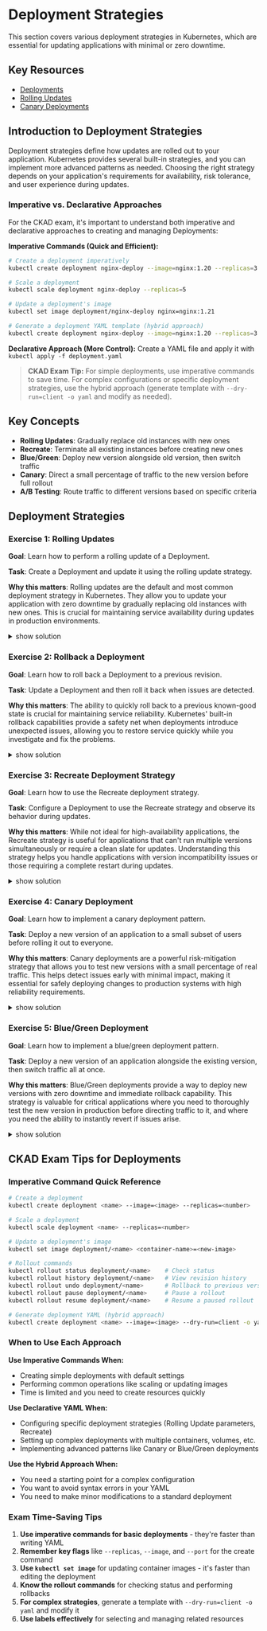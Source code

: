 # Deployment Strategies

This section covers various deployment strategies in Kubernetes, which are essential for updating applications with minimal or zero downtime.

## Key Resources

- [Deployments](https://kubernetes.io/docs/concepts/workloads/controllers/deployment/)
- [Rolling Updates](https://kubernetes.io/docs/tutorials/kubernetes-basics/update/update-intro/)
- [Canary Deployments](https://kubernetes.io/docs/concepts/cluster-administration/manage-deployment/#canary-deployments)

## Introduction to Deployment Strategies

Deployment strategies define how updates are rolled out to your application. Kubernetes provides several built-in strategies, and you can implement more advanced patterns as needed. Choosing the right strategy depends on your application's requirements for availability, risk tolerance, and user experience during updates.

### Imperative vs. Declarative Approaches

For the CKAD exam, it's important to understand both imperative and declarative approaches to creating and managing Deployments:

**Imperative Commands (Quick and Efficient):**
```bash
# Create a deployment imperatively
kubectl create deployment nginx-deploy --image=nginx:1.20 --replicas=3

# Scale a deployment
kubectl scale deployment nginx-deploy --replicas=5

# Update a deployment's image
kubectl set image deployment/nginx-deploy nginx=nginx:1.21

# Generate a deployment YAML template (hybrid approach)
kubectl create deployment nginx-deploy --image=nginx:1.20 --replicas=3 --dry-run=client -o yaml > deployment.yaml
```

**Declarative Approach (More Control):**
Create a YAML file and apply it with `kubectl apply -f deployment.yaml`

> **CKAD Exam Tip:** For simple deployments, use imperative commands to save time. For complex configurations or specific deployment strategies, use the hybrid approach (generate template with `--dry-run=client -o yaml` and modify as needed).

## Key Concepts

- **Rolling Updates**: Gradually replace old instances with new ones
- **Recreate**: Terminate all existing instances before creating new ones
- **Blue/Green**: Deploy new version alongside old version, then switch traffic
- **Canary**: Direct a small percentage of traffic to the new version before full rollout
- **A/B Testing**: Route traffic to different versions based on specific criteria

## Deployment Strategies

### Exercise 1: Rolling Updates

**Goal**: Learn how to perform a rolling update of a Deployment.

**Task**: Create a Deployment and update it using the rolling update strategy.

**Why this matters**: Rolling updates are the default and most common deployment strategy in Kubernetes. They allow you to update your application with zero downtime by gradually replacing old instances with new ones. This is crucial for maintaining service availability during updates in production environments.

<details><summary>show solution</summary>
<p>

**Step 1: Create a Deployment manifest file**

Create a file named `app-deployment.yaml` with the following content:

```yaml
apiVersion: apps/v1
kind: Deployment
metadata:
  name: web-app
  labels:
    app: web-app
spec:
  replicas: 4
  selector:
    matchLabels:
      app: web-app
  strategy:
    type: RollingUpdate
    rollingUpdate:
      maxSurge: 1
      maxUnavailable: 1
  template:
    metadata:
      labels:
        app: web-app
    spec:
      containers:
      - name: nginx
        image: nginx:1.20
        ports:
        - containerPort: 80
```

**Step 2: Create the Deployment**

Option 1: Using declarative approach (with the YAML file):
```bash
kubectl apply -f app-deployment.yaml
```

Option 2: Using imperative commands (quicker for CKAD exam):
```bash
# Create a basic deployment with 4 replicas
kubectl create deployment web-app --image=nginx:1.20 --replicas=4

# Update the deployment strategy (note: this requires editing the deployment)
kubectl edit deployment web-app
# Then modify the strategy section in the editor
```

> **CKAD Exam Tip:** The imperative command doesn't allow setting the deployment strategy directly. For specific strategies, either use the declarative approach or create a basic deployment imperatively and then edit it.

**Step 3: Verify the Deployment**

```bash
kubectl get deployments
kubectl get pods -l app=web-app
```

**Step 4: Update the Deployment to use a new image version**

```bash
# Update the image using set image command
kubectl set image deployment/web-app nginx=nginx:1.21

# Alternative methods:

# Method 1: Edit the deployment directly
kubectl edit deployment/web-app
# Then change the image version in the editor

# Method 2: Using patch command
kubectl patch deployment web-app --patch '{"spec":{"template":{"spec":{"containers":[{"name":"nginx","image":"nginx:1.21"}]}}}}'
```

> **CKAD Exam Tip:** The `kubectl set image` command is the fastest way to update a container image during the exam. Remember the exact syntax as it's commonly needed.

**Step 5: Watch the rolling update in progress**

```bash
kubectl rollout status deployment/web-app
```

**Step 6: Verify the update**

```bash
kubectl describe deployment web-app
```

**What this does**:

- Creates a Deployment with 4 replicas running nginx:1.20
- Configures a rolling update strategy with:
  - `maxSurge: 1`: At most 1 Pod above the desired number of Pods
  - `maxUnavailable: 1`: At most 1 Pod below the desired number of Pods
- Updates the Deployment to use nginx:1.21
- The Deployment controller gradually replaces old Pods with new ones
- At any point during the update, at least 3 Pods are available (desired - maxUnavailable)

</p>
</details>

### Exercise 2: Rollback a Deployment

**Goal**: Learn how to roll back a Deployment to a previous revision.

**Task**: Update a Deployment and then roll it back when issues are detected.

**Why this matters**: The ability to quickly roll back to a previous known-good state is crucial for maintaining service reliability. Kubernetes' built-in rollback capabilities provide a safety net when deployments introduce unexpected issues, allowing you to restore service quickly while you investigate and fix the problems.

<details><summary>show solution</summary>
<p>

**Step 1: Check the current revision history**

```bash
# View basic revision history
kubectl rollout history deployment/web-app

# View details of a specific revision
kubectl rollout history deployment/web-app --revision=2
```

> **CKAD Exam Tip:** Understanding rollout history is crucial for rollback operations. Each update creates a new revision that can be referenced by number.

**Step 2: Update the Deployment to a problematic version**

```bash
kubectl set image deployment/web-app nginx=nginx:nonexistent
```

**Step 3: Check the status of the rollout**

```bash
# Check rollout status
kubectl rollout status deployment/web-app

# View detailed information about the deployment
kubectl describe deployment web-app

# Quick check of pods to see which are failing
kubectl get pods -l app=web-app
```

> **CKAD Exam Tip:** When troubleshooting failed deployments, always check both the deployment status and the actual pods. Look for ImagePullBackOff or CrashLoopBackOff errors in the pods.

You'll notice the rollout gets stuck because the image doesn't exist.

**Step 4: Verify that some Pods are failing**

```bash
kubectl get pods -l app=web-app
```

You should see some Pods in `ImagePullBackOff` or `ErrImagePull` state.

**Step 4: Roll back to the previous stable version**

```bash
# Rollback to the previous revision
kubectl rollout undo deployment/web-app

# Rollback to a specific revision
kubectl rollout undo deployment/web-app --to-revision=1

# Pause a problematic rollout before rolling back (useful to prevent further damage)
kubectl rollout pause deployment/web-app
# Then perform the rollback
kubectl rollout undo deployment/web-app
# Resume normal operation
kubectl rollout resume deployment/web-app
```

> **CKAD Exam Tip:** Remember that you can roll back to a specific revision using the `--to-revision` flag. This is useful when you've made multiple updates and need to go back to a specific known-good state.

**Step 6: Verify the rollback**

```bash
kubectl rollout status deployment/web-app
kubectl get pods -l app=web-app
kubectl describe deployment web-app
```

**What this does**:

- Checks the revision history of the Deployment
- Updates the Deployment to use a non-existent image, causing the rollout to fail
- Rolls back the Deployment to the previous revision (nginx:1.21)
- The Deployment controller restores the previous configuration
- All Pods eventually return to a running state with the previous image

</p>
</details>

### Exercise 3: Recreate Deployment Strategy

**Goal**: Learn how to use the Recreate deployment strategy.

**Task**: Configure a Deployment to use the Recreate strategy and observe its behavior during updates.

**Why this matters**: While not ideal for high-availability applications, the Recreate strategy is useful for applications that can't run multiple versions simultaneously or require a clean slate for updates. Understanding this strategy helps you handle applications with version incompatibility issues or those requiring a complete restart during updates.

<details><summary>show solution</summary>
<p>

**Step 1: Create a Deployment manifest file with Recreate strategy**

Create a file named `recreate-deployment.yaml` with the following content:

```yaml
apiVersion: apps/v1
kind: Deployment
metadata:
  name: recreate-app
  labels:
    app: recreate-app
spec:
  replicas: 3
  selector:
    matchLabels:
      app: recreate-app
  strategy:
    type: Recreate
  template:
    metadata:
      labels:
        app: recreate-app
    spec:
      containers:
      - name: nginx
        image: nginx:1.20
        ports:
        - containerPort: 80
```

**Step 2: Create the Deployment**

```bash
kubectl apply -f recreate-deployment.yaml
```

**Step 3: Verify the Deployment**

```bash
kubectl get deployments
kubectl get pods -l app=recreate-app
```

**Step 4: Update the Deployment to use a new image version**

```bash
kubectl set image deployment/recreate-app nginx=nginx:1.21
```

**Step 5: Watch the update in progress**

```bash
kubectl get pods -l app=recreate-app -w
```

**What this does**:

- Creates a Deployment with 3 replicas running nginx:1.20
- Configures the Recreate strategy
- Updates the Deployment to use nginx:1.21
- The Deployment controller:
  1. Terminates all existing Pods
  2. Creates new Pods with the updated image
- During the update, there is a period of downtime where no Pods are available
- This strategy is suitable for applications that:
  - Cannot run multiple versions simultaneously
  - Require a clean slate for updates
  - Can tolerate downtime during updates

</p>
</details>

### Exercise 4: Canary Deployment

**Goal**: Learn how to implement a canary deployment pattern.

**Task**: Deploy a new version of an application to a small subset of users before rolling it out to everyone.

**Why this matters**: Canary deployments are a powerful risk-mitigation strategy that allows you to test new versions with a small percentage of real traffic. This helps detect issues early with minimal impact, making it essential for safely deploying changes to production systems with high reliability requirements.

<details><summary>show solution</summary>
<p>

**Step 1: Create a Service to route traffic to the application**

Create a file named `canary-service.yaml` with the following content:

```yaml
apiVersion: v1
kind: Service
metadata:
  name: canary-service
spec:
  selector:
    app: canary-app
  ports:
  - port: 80
    targetPort: 80
```

**Step 2: Create the stable Deployment**

Create a file named `stable-deployment.yaml` with the following content:

```yaml
apiVersion: apps/v1
kind: Deployment
metadata:
  name: stable-app
  labels:
    app: stable-app
spec:
  replicas: 4
  selector:
    matchLabels:
      app: canary-app
      version: stable
  template:
    metadata:
      labels:
        app: canary-app
        version: stable
    spec:
      containers:
      - name: nginx
        image: nginx:1.20
        ports:
        - containerPort: 80
```

**Step 3: Create the canary Deployment**

Create a file named `canary-deployment.yaml` with the following content:

```yaml
apiVersion: apps/v1
kind: Deployment
metadata:
  name: canary-app
  labels:
    app: canary-app
spec:
  replicas: 1
  selector:
    matchLabels:
      app: canary-app
      version: canary
  template:
    metadata:
      labels:
        app: canary-app
        version: canary
    spec:
      containers:
      - name: nginx
        image: nginx:1.21
        ports:
        - containerPort: 80
```

**Step 4: Apply the Service and Deployments**

```bash
kubectl apply -f canary-service.yaml
kubectl apply -f stable-deployment.yaml
kubectl apply -f canary-deployment.yaml
```

**Step 5: Verify the Deployments and Service**

```bash
kubectl get deployments
kubectl get pods -l app=canary-app --show-labels
kubectl get service canary-service
```

**Step 6: Gradually increase the canary Deployment**

```bash
kubectl scale deployment canary-app --replicas=2
```

**Step 7: Complete the canary deployment by scaling down the stable version**

```bash
kubectl scale deployment stable-app --replicas=0
```

**What this does**:

- Creates a Service that selects Pods with the label `app=canary-app`
- Creates two Deployments:
  - `stable-app`: 4 replicas of nginx:1.20 with labels `app=canary-app` and `version=stable`
  - `canary-app`: 1 replica of nginx:1.21 with labels `app=canary-app` and `version=canary`
- The Service routes traffic to both Deployments, with 80% going to the stable version and 20% to the canary version
- Gradually increases the canary version and decreases the stable version
- This allows you to test the new version with a small percentage of traffic before full rollout

</p>
</details>

### Exercise 5: Blue/Green Deployment

**Goal**: Learn how to implement a blue/green deployment pattern.

**Task**: Deploy a new version of an application alongside the existing version, then switch traffic all at once.

**Why this matters**: Blue/Green deployments provide a way to deploy new versions with zero downtime and immediate rollback capability. This strategy is valuable for critical applications where you need to thoroughly test the new version in production before directing traffic to it, and where you need the ability to instantly revert if issues arise.

<details><summary>show solution</summary>
<p>

**Step 1: Create a Service to route traffic to the blue Deployment**

Create a file named `blue-green-service.yaml` with the following content:

```yaml
apiVersion: v1
kind: Service
metadata:
  name: app-service
spec:
  selector:
    app: my-app
    version: blue
  ports:
  - port: 80
    targetPort: 80
```

**Step 2: Create the blue Deployment**

Create a file named `blue-deployment.yaml` with the following content:

```yaml
apiVersion: apps/v1
kind: Deployment
metadata:
  name: blue-app
  labels:
    app: my-app
    version: blue
spec:
  replicas: 3
  selector:
    matchLabels:
      app: my-app
      version: blue
  template:
    metadata:
      labels:
        app: my-app
        version: blue
    spec:
      containers:
      - name: nginx
        image: nginx:1.20
        ports:
        - containerPort: 80
```

**Step 3: Apply the Service and blue Deployment**

```bash
kubectl apply -f blue-green-service.yaml
kubectl apply -f blue-deployment.yaml
```

**Step 4: Verify the Deployment and Service**

```bash
kubectl get deployments
kubectl get pods -l app=my-app --show-labels
kubectl get service app-service
```

**Step 5: Create the green Deployment**

Create a file named `green-deployment.yaml` with the following content:

```yaml
apiVersion: apps/v1
kind: Deployment
metadata:
  name: green-app
  labels:
    app: my-app
    version: green
spec:
  replicas: 3
  selector:
    matchLabels:
      app: my-app
      version: green
  template:
    metadata:
      labels:
        app: my-app
        version: green
    spec:
      containers:
      - name: nginx
        image: nginx:1.21
        ports:
        - containerPort: 80
```

**Step 6: Apply the green Deployment**

```bash
kubectl apply -f green-deployment.yaml
```

**Step 7: Verify that both Deployments are running**

```bash
kubectl get deployments
kubectl get pods -l app=my-app --show-labels
```

**Step 8: Switch traffic from blue to green by updating the Service**

```bash
kubectl patch service app-service -p '{"spec":{"selector":{"version":"green"}}}'
```

**Step 9: Verify the Service is now pointing to the green Deployment**

```bash
kubectl describe service app-service
```

**Step 10: Once the green Deployment is confirmed working, delete the blue Deployment**

```bash
kubectl delete deployment blue-app
```

**What this does**:

- Creates a Service that initially routes traffic to the blue Deployment
- Deploys the blue version (nginx:1.20) and verifies it's working
- Deploys the green version (nginx:1.21) alongside the blue version
- The green version can be tested independently before switching traffic
- Updates the Service to route all traffic to the green version at once
- Deletes the blue version after confirming the green version is working
- This provides a clean cutover with zero downtime and easy rollback (by switching the Service back to blue)

</p>
</details>

## CKAD Exam Tips for Deployments

### Imperative Command Quick Reference

```bash
# Create a deployment
kubectl create deployment <name> --image=<image> --replicas=<number>

# Scale a deployment
kubectl scale deployment <name> --replicas=<number>

# Update a deployment's image
kubectl set image deployment/<name> <container-name>=<new-image>

# Rollout commands
kubectl rollout status deployment/<name>    # Check status
kubectl rollout history deployment/<name>   # View revision history
kubectl rollout undo deployment/<name>      # Rollback to previous version
kubectl rollout pause deployment/<name>     # Pause a rollout
kubectl rollout resume deployment/<name>    # Resume a paused rollout

# Generate deployment YAML (hybrid approach)
kubectl create deployment <name> --image=<image> --dry-run=client -o yaml > deployment.yaml
```

### When to Use Each Approach

**Use Imperative Commands When:**
- Creating simple deployments with default settings
- Performing common operations like scaling or updating images
- Time is limited and you need to create resources quickly

**Use Declarative YAML When:**
- Configuring specific deployment strategies (Rolling Update parameters, Recreate)
- Setting up complex deployments with multiple containers, volumes, etc.
- Implementing advanced patterns like Canary or Blue/Green deployments

**Use the Hybrid Approach When:**
- You need a starting point for a complex configuration
- You want to avoid syntax errors in your YAML
- You need to make minor modifications to a standard deployment

### Exam Time-Saving Tips

1. **Use imperative commands for basic deployments** - they're faster than writing YAML
2. **Remember key flags** like `--replicas`, `--image`, and `--port` for the create command
3. **Use `kubectl set image`** for updating container images - it's faster than editing the deployment
4. **Know the rollout commands** for checking status and performing rollbacks
5. **For complex strategies**, generate a template with `--dry-run=client -o yaml` and modify it
6. **Use labels effectively** for selecting and managing related resources
